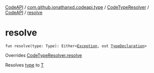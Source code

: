 [CodeAPI](../../../index.md) / [com.github.jonathanxd.codeapi.type](../../index.md) / [CodeTypeResolver](../index.md) / [CodeAPI](index.md) / [resolve](.)

# resolve

`fun resolve(type: Type): Either<`[`Exception`](https://kotlinlang.org/api/latest/jvm/stdlib/kotlin/-exception/index.html)`, out `[`TypeDeclaration`](../../../com.github.jonathanxd.codeapi.base/-type-declaration/index.md)`>`

Overrides [CodeTypeResolver.resolve](../resolve.md)

Resolves [type](resolve.md#com.github.jonathanxd.codeapi.type.CodeTypeResolver.CodeAPI$resolve(java.lang.reflect.Type)/type) to [T](#)

